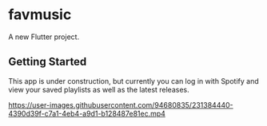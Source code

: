 # favmusic

A new Flutter project.

## Getting Started

This app is under construction, but currently you can log in with Spotify and view your saved playlists as well as the latest releases.







https://user-images.githubusercontent.com/94680835/231384440-4390d39f-c7a1-4eb4-a9d1-b128487e81ec.mp4






